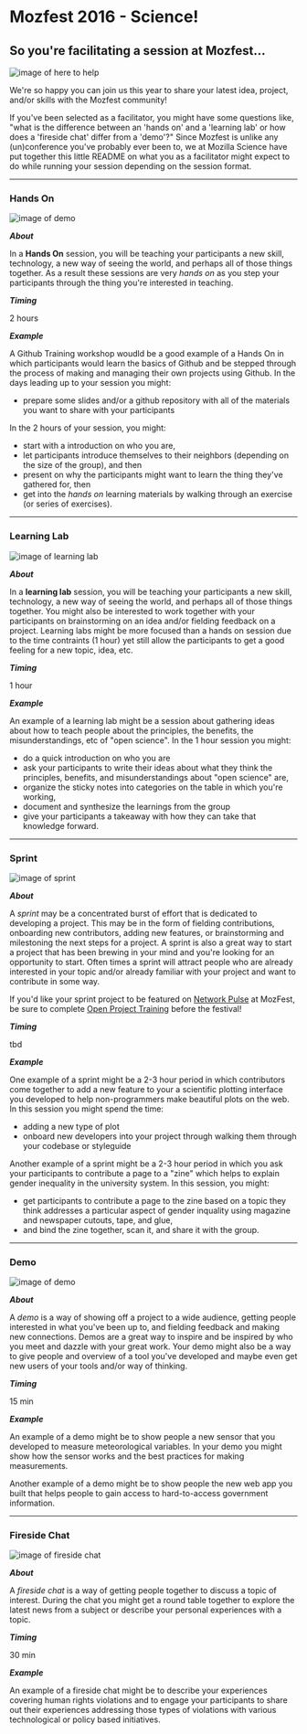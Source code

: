 # Mozfest 2016 - Science!

## So you're facilitating a session at Mozfest...

![image of here to help](img/here-to-help.jpg)

We're so happy you can join us this year to share your latest idea, project, and/or skills with the Mozfest community! 

If you've been selected as a facilitator, you might have some questions like, "what is the difference between an 'hands on' and a 'learning lab' or how does a 'fireside chat' differ from a 'demo'?" Since Mozfest is unlike any (un)conference you've probably ever been to, we at Mozilla Science have put together this little README on what you as a facilitator might expect to do while running your session depending on the session format.

***
### Hands On
![image of demo](img/hands-on-2.jpg)


***About***

In a **Hands On** session, you will be teaching your participants a new skill, technology, a new way of seeing the world, and perhaps all of those things together. As a result these sessions are very *hands on* as you step your participants through the thing you're interested in teaching. 

***Timing***

2 hours

***Example***

A Github Training workshop woudld be a good example of a Hands On in which participants would learn the basics of Github and be stepped through the process of making and managing their own projects using Github. In the days leading up to your session you might:

* prepare some slides and/or a github repository with all of the materials you want to share with your participants

In the 2 hours of your session, you might: 

* start with a introduction on who you are, 
* let participants introduce themselves to their neighbors (depending on the size of the group), and then 
* present on why the participants might want to learn the thing they've gathered for, then
* get into the *hands on* learning materials by walking through an exercise (or series of exercises).

***
### Learning Lab
![image of learning lab](img/learning-lab-3.jpg)

***About***

In a **learning lab** session, you will be teaching your participants a new skill, technology, a new way of seeing the world, and perhaps all of those things together. You might also be interested to work together with your participants on brainstorming on an idea and/or fielding feedback on a project. Learning labs might be more focused than a hands on session due to the time contraints (1 hour) yet still allow the participants to get a good feeling for a new topic, idea, etc.

***Timing***

1 hour

***Example***

An example of a learning lab might be a session about gathering ideas about how to teach people about the principles, the benefits, the misunderstandings, etc of "open science". In the 1 hour session you might:

* do a quick introduction on who you are
* ask your participants to write their ideas about what they think the principles, benefits, and misunderstandings about "open science" are,
* organize the sticky notes into categories on the table in which you're working,
* document and synthesize the learnings from the group
* give your participants a takeaway with how they can take that knowledge forward.

***
### Sprint
![image of sprint](img/sprint-1.jpg)

***About***

A *sprint* may be a concentrated burst of effort that is dedicated to developing a project. This may be in the form of fielding contributions, onboarding new contributors, adding new features, or brainstorming and milestoning the next steps for a project. A sprint is also a great way to start a project that has been brewing in your mind and you're looking for an opportunity to start. Often times a sprint will attract people who are already interested in your topic and/or already familiar with your project and want to contribute in some way.

If you'd like your sprint project to be featured on [Network Pulse](http://mzl.la/pulse) at MozFest, be sure to complete [Open Project Training](https://acabunoc.github.io/mozfest-open-projects-2016/) before the festival!

***Timing***

tbd

***Example***

One example of a sprint might be a 2-3 hour period in which contributors come together to add a new feature to your a scientific plotting interface you developed to help non-programmers make beautiful plots on the web. In this session you might spend the time:

* adding a new type of plot
* onboard new developers into your project through walking them through your codebase or styleguide

Another example of a sprint might be a 2-3 hour period in which you ask your participants to contribute a page to a "zine" which helps to explain gender inequality in the university system. In this session, you might:

* get participants to contribute a page to the zine based on a topic they think addresses a particular aspect of gender inquality using magazine and newspaper cutouts, tape, and glue,
* and bind the zine together, scan it, and share it with the group.

***
### Demo
![image of demo](img/demo-1.jpg)

***About***

A *demo* is a way of showing off a project to a wide audience, getting people interested in what you've been up to, and fielding feedback and making new connections. Demos are a great way to inspire and be inspired by who you meet and dazzle with your great work. Your demo might also be a way to give people and overview of a tool you've developed and maybe even get new users of your tools and/or way of thinking.

***Timing***

15 min

***Example***

An example of a demo might be to show people a new sensor that you developed to measure meteorological variables. In your demo you might show how the sensor works and the best practices for making measurements. 

Another example of a demo might be to show people the new web app you built that helps people to gain access to hard-to-access government information. 

***
### Fireside Chat

![image of fireside chat](img/fireside-chat-1.jpg)

***About***

A *fireside chat* is a way of getting people together to discuss a topic of interest. During the chat you might get a round table together to explore the latest news from a subject or describe your personal experiences with a topic. 

***Timing***

30 min

***Example***

An example of a fireside chat might be to describe your experiences covering human rights violations and to engage your participants to share out their experiences addressing those types of violations with various technological or policy based initiatives.
